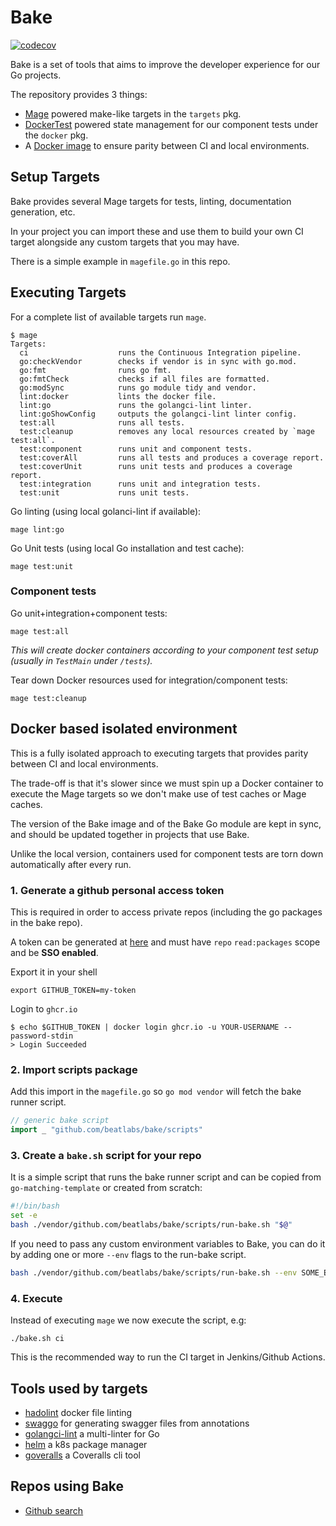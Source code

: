 # Bake

[![codecov](https://codecov.io/gh/beatlabs/bake/graph/badge.svg?token=pQFZOyqNSD)](https://codecov.io/gh/beatlabs/bake)

Bake is a set of tools that aims to improve the developer experience for our Go projects.

The repository provides 3 things:

- [Mage](https://magefile.org/) powered make-like targets in the `targets` pkg.
- [DockerTest](https://github.com/ory/dockertest) powered state management for our component tests under the `docker` pkg.
- A [Docker image](https://github.com/beatlabs/bake/pkgs/container/bake) to ensure parity between CI and local environments.

## Setup Targets

Bake provides several Mage targets for tests, linting, documentation generation, etc.

In your project you can import these and use them to build your own CI target alongside any custom targets that you may have.

There is a simple example in `magefile.go` in this repo.

## Executing Targets

For a complete list of available targets run `mage`.

```console
$ mage
Targets:
  ci                    runs the Continuous Integration pipeline.
  go:checkVendor        checks if vendor is in sync with go.mod.
  go:fmt                runs go fmt.
  go:fmtCheck           checks if all files are formatted.
  go:modSync            runs go module tidy and vendor.
  lint:docker           lints the docker file.
  lint:go               runs the golangci-lint linter.
  lint:goShowConfig     outputs the golangci-lint linter config.
  test:all              runs all tests.
  test:cleanup          removes any local resources created by `mage test:all`.
  test:component        runs unit and component tests.
  test:coverAll         runs all tests and produces a coverage report.
  test:coverUnit        runs unit tests and produces a coverage report.
  test:integration      runs unit and integration tests.
  test:unit             runs unit tests.

```

Go linting (using local golanci-lint if available):

```console
mage lint:go
```

Go Unit tests (using local Go installation and test cache):

```console
mage test:unit
```

### Component tests

Go unit+integration+component tests:

```console
mage test:all
```

_This will create docker containers according to your component test setup (usually in `TestMain` under `/tests`)._

Tear down Docker resources used for integration/component tests:

```console
mage test:cleanup
```

## Docker based isolated environment

This is a fully isolated approach to executing targets that provides parity between CI and local environments.

The trade-off is that it's slower since we must spin up a Docker container to execute the Mage targets so we don't make use of test caches or Mage caches.

The version of the Bake image and of the Bake Go module are kept in sync, and should be updated together in projects that use Bake.

Unlike the local version, containers used for component tests are torn down automatically after every run.

### 1. Generate a github personal access token

This is required in order to access private repos (including the go packages in the bake repo).

A token can be generated at [here](https://github.com/settings/tokens) and must have `repo` `read:packages` scope and be **SSO enabled**.

Export it in your shell

```console
export GITHUB_TOKEN=my-token
```

Login to `ghcr.io`

```console
$ echo $GITHUB_TOKEN | docker login ghcr.io -u YOUR-USERNAME --password-stdin
> Login Succeeded
```

### 2. Import scripts package

Add this import in the `magefile.go` so `go mod vendor` will fetch the bake runner script.

```go
// generic bake script
import _ "github.com/beatlabs/bake/scripts"
```

### 3. Create a `bake.sh` script for your repo

It is a simple script that runs the bake runner script and can be copied from `go-matching-template`
or created from scratch:

```bash
#!/bin/bash
set -e
bash ./vendor/github.com/beatlabs/bake/scripts/run-bake.sh "$@"
```

If you need to pass any custom environment variables to Bake, you can do it
by adding one or more `--env` flags to the run-bake script.

```bash
bash ./vendor/github.com/beatlabs/bake/scripts/run-bake.sh --env SOME_ENV_VAR=some-value "$@"
```

### 4. Execute

Instead of executing `mage` we now execute the script, e.g:

```console
./bake.sh ci
```

This is the recommended way to run the CI target in Jenkins/Github Actions.

## Tools used by targets

- [hadolint](https://github.com/hadolint/hadolint) docker file linting
- [swaggo](https://github.com/swaggo/swag) for generating swagger files from annotations
- [golangci-lint](https://github.com/golangci/golangci-lint) a multi-linter for Go
- [helm](https://helm.sh/) a k8s package manager
- [goveralls](https://github.com/mattn/goveralls) a Coveralls cli tool

## Repos using Bake

- [Github search](https://github.com/search?q=org%3Abeatlabs+filename%3A%2Fbake.sh&type=Code)
